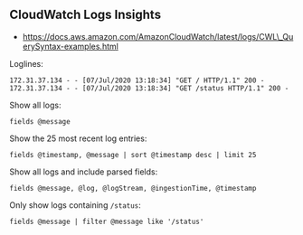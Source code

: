 CloudWatch Logs Insights
------------------------

-   https://docs.aws.amazon.com/AmazonCloudWatch/latest/logs/CWL\_QuerySyntax-examples.html

Loglines:

    172.31.37.134 - - [07/Jul/2020 13:18:34] "GET / HTTP/1.1" 200 -
    172.31.37.134 - - [07/Jul/2020 13:18:34] "GET /status HTTP/1.1" 200 -

Show all logs:

    fields @message

Show the 25 most recent log entries:

    fields @timestamp, @message | sort @timestamp desc | limit 25

Show all logs and include parsed fields:

    fields @message, @log, @logStream, @ingestionTime, @timestamp

Only show logs containing `/status`:

    fields @message | filter @message like '/status'
